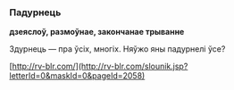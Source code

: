 ### Падурнець
**дзеяслоў, размоўнае, закончанае трыванне**

Здурнець — пра ўсіх, многіх. Няўжо яны падурнелі ўсе?

<a rel="author">[http://rv-blr.com/](http://rv-blr.com/slounik.jsp?letterId=0&maskId=0&pageId=2058)</a>
